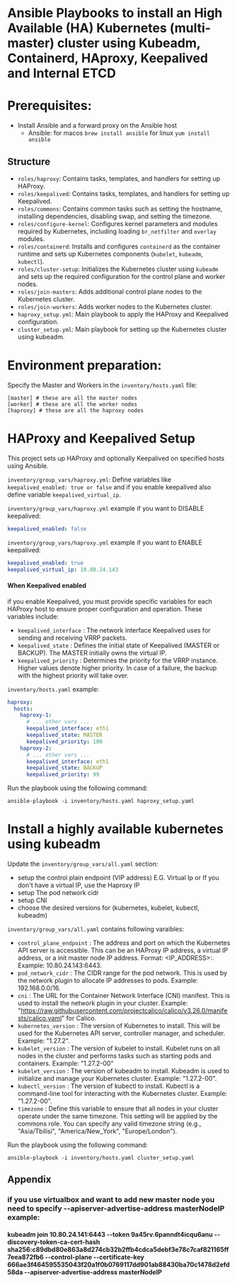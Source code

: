 # Ansible Playbooks to install an High Available (HA) Kubernetes (multi-master) cluster using Kubeadm, Containerd, HAproxy, Keepalived and Internal ETCD

# Prerequisites:
- Install Ansible and a forward proxy on the Ansible host
  - Ansible:
    for macos `brew install ansible`
    for linux `yum install ansible`


## Structure

- `roles/haproxy`: Contains tasks, templates, and handlers for setting up HAProxy.
- `roles/keepalived`: Contains tasks, templates, and handlers for setting up Keepalived.
- `roles/commons`: Contains common tasks such as setting the hostname, installing dependencies, disabling swap, and setting the timezone.
- `roles/configure-kernel`: Configures kernel parameters and modules required by Kubernetes, including loading `br_netfilter` and `overlay` modules.
- `roles/containerd`: Installs and configures `containerd` as the container runtime and sets up Kubernetes components (`kubelet`, `kubeadm`, `kubectl`).
- `roles/cluster-setup`: Initializes the Kubernetes cluster using `kubeadm` and sets up the required configuration for the control plane and worker nodes.
- `roles/join-masters`: Adds additional control plane nodes to the Kubernetes cluster.
- `roles/join-workers`: Adds worker nodes to the Kubernetes cluster.
- `haproxy_setup.yml`: Main playbook to apply the HAProxy and Keepalived configuration.
- `cluster_setup.yml`: Main playbook for setting up the Kubernetes cluster using kubeadm.

# Environment preparation:

Specify the Master and Workers in the `inventory/hosts.yaml` file:
```
[master] # these are all the master nodes
[worker] # these are all the worker nodes
[haproxy] # these are all the haproxy nodes
```

# HAProxy and Keepalived Setup

This project sets up HAProxy and optionally Keepalived on specified hosts using Ansible.


`inventory/group_vars/haproxy.yml`: Define variables like `keepalived_enabled: true or false` and if you enable keepalived also define variable `keepalived_virtual_ip`.

`inventory/group_vars/haproxy.yml` example if you want to DISABLE keepalived: 
```yaml
keepalived_enabled: false
```


`inventory/group_vars/haproxy.yml` example if you want to ENABLE keepalived: 
```yaml
keepalived_enabled: true
keepalived_virtual_ip: 10.80.24.143
```

#### When Keepalived enabled

if you enable Keepalived, you must provide specific variables for each HAProxy host to ensure proper configuration and operation. These variables include:

- `keepalived_interface` : The network interface Keepalived uses for sending and receiving VRRP packets.
- `keepalived_state` : Defines the initial state of Keepalived (MASTER or BACKUP). The MASTER initially owns the virtual IP.
- `keepalived_priority` : Determines the priority for the VRRP instance. Higher values denote higher priority. In case of a failure, the backup with the highest priority will take over.

`inventory/hosts.yaml` example:
```yaml
haproxy:
  hosts:
    haproxy-1:
      # ... other vars ...
      keepalived_interface: eth1
      keepalived_state: MASTER
      keepalived_priority: 100
    haproxy-2:
      # ... other vars ...
      keepalived_interface: eth1
      keepalived_state: BACKUP
      keepalived_priority: 99
```


Run the playbook using the following command:
```
ansible-playbook -i inventory/hosts.yaml haproxy_setup.yaml
```


# Install a highly available kubernetes using kubeadm


Update the `inventory/group_vars/all.yaml` section:
- setup the control plain endpoint (VIP address) E.G. Virtual Ip or If you don't have a virtual IP, use the Haproxy IP
- setup The pod network cidr
- setup CNI
- choose the desired versions for (kubernetes, kubelet, kubectl, kubeadm)

`inventory/group_vars/all.yaml` contains following varaibles:

- `control_plane_endpoint` : The address and port on which the Kubernetes API server is accessible. This can be an HAProxy IP address, a virtual IP address, or a init master node IP address. Format: <IP_ADDRESS>:<PORT>. Example: 10.80.24.143:6443.
- `pod_network_cidr` : The CIDR range for the pod network. This is used by the network plugin to allocate IP addresses to pods. Example: 192.168.0.0/16.
- `cni` : The URL for the Container Network Interface (CNI) manifest. This is used to install the network plugin in your cluster. Example: "https://raw.githubusercontent.com/projectcalico/calico/v3.26.0/manifests/calico.yaml" for Calico.
- `kubernetes_version` : The version of Kubernetes to install. This will be used for the Kubernetes API server, controller manager, and scheduler. Example: "1.27.2".
- `kubelet_version` : The version of kubelet to install. Kubelet runs on all nodes in the cluster and performs tasks such as starting pods and containers. Example: "1.27.2-00"
- `kubelet_version` : The version of kubeadm to install. Kubeadm is used to initialize and manage your Kubernetes cluster. Example: "1.27.2-00".
- `kubectl_version` : The version of kubectl to install. Kubectl is a command-line tool for interacting with the Kubernetes cluster. Example: "1.27.2-00".
- `timezone` : Define this variable to ensure that all nodes in your cluster operate under the same timezone. This setting will be applied by the commons role. You can specify any valid timezone string (e.g., "Asia/Tbilisi", "America/New_York", "Europe/London").

Run the playbook using the following command:

```
ansible-playbook -i inventory/hosts.yaml cluster_setup.yaml
```


## Appendix


### if you use virtualbox and want to add new master node you need to specify --apiserver-advertise-address masterNodeIP example:
#### kubeadm join 10.80.24.141:6443 --token 9a45rv.6panndt4icqu6anu --discovery-token-ca-cert-hash sha256:c89dbd80e863a8d274cb32b2ffb4cdca5debf3e78c7caf821165ff7eea872fb6  --control-plane --certificate-key 666ae3f464595535043f20a1f0b0769117dd901ab88430ba70c1478d2efd58da --apiserver-advertise-address masterNodeIP
